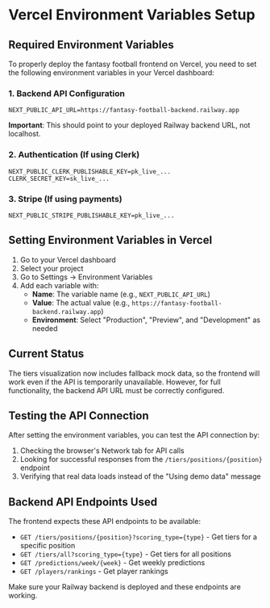 # Vercel Environment Variables Setup

## Required Environment Variables

To properly deploy the fantasy football frontend on Vercel, you need to set the following environment variables in your Vercel dashboard:

### 1. Backend API Configuration
```
NEXT_PUBLIC_API_URL=https://fantasy-football-backend.railway.app
```
**Important**: This should point to your deployed Railway backend URL, not localhost.

### 2. Authentication (If using Clerk)
```
NEXT_PUBLIC_CLERK_PUBLISHABLE_KEY=pk_live_...
CLERK_SECRET_KEY=sk_live_...
```

### 3. Stripe (If using payments)
```
NEXT_PUBLIC_STRIPE_PUBLISHABLE_KEY=pk_live_...
```

## Setting Environment Variables in Vercel

1. Go to your Vercel dashboard
2. Select your project
3. Go to Settings → Environment Variables
4. Add each variable with:
   - **Name**: The variable name (e.g., `NEXT_PUBLIC_API_URL`)
   - **Value**: The actual value (e.g., `https://fantasy-football-backend.railway.app`)
   - **Environment**: Select "Production", "Preview", and "Development" as needed

## Current Status

The tiers visualization now includes fallback mock data, so the frontend will work even if the API is temporarily unavailable. However, for full functionality, the backend API URL must be correctly configured.

## Testing the API Connection

After setting the environment variables, you can test the API connection by:

1. Checking the browser's Network tab for API calls
2. Looking for successful responses from the `/tiers/positions/{position}` endpoint
3. Verifying that real data loads instead of the "Using demo data" message

## Backend API Endpoints Used

The frontend expects these API endpoints to be available:

- `GET /tiers/positions/{position}?scoring_type={type}` - Get tiers for a specific position
- `GET /tiers/all?scoring_type={type}` - Get tiers for all positions
- `GET /predictions/week/{week}` - Get weekly predictions
- `GET /players/rankings` - Get player rankings

Make sure your Railway backend is deployed and these endpoints are working.